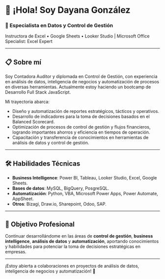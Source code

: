 # 👋 ¡Hola! Soy Dayana González

### 🌟 **Especialista en Datos y Control de Gestión**  
Instructora de Excel • Google Sheets • Looker Studio | Microsoft Office Specialist: Excel Expert  

---

## 📋 **Sobre mí**  
Soy Contadora Auditor y diplomada en Control de Gestión, con experiencia en análisis de datos, inteligencia de negocios y automatización de procesos en diversas herramientas.
Actualmente estoy haciendo un bootcamp de Desarrollo Full Stack JavaScript.

Mi trayectoria abarca:  
- Diseño y automatización de reportes estratégicos, tácticos y operativos.  
- Desarrollo de indicadores para la toma de decisiones basados en el Balanced Scorecard.  
- Optimización de procesos de control de gestión y flujos financieros, logrando importantes ahorros y eficiencia en tiempos de operación.  
- Capacitación y transferencia de conocimientos en herramientas de análisis de datos y control de gestión.  

---

## 🛠️ **Habilidades Técnicas**  
- **Business Intelligence**: Power BI, Tableau, Looker Studio, Excel, Google Sheets.
- **Bases de datos**: MySQL, BigQuery, PosgreSQL.  
- **Automatización**: Python, VBA, Microsoft Power Apps, Power Automate, AppSheet.
- **Otros**: Bizagi, Draw.io, Sharepoint, Odoo, SAP.

---

## 🎯 **Objetivo Profesional**  
Continuar desarrollándome en las áreas de **control de gestión**, **business intelligence**, **análisis de datos** y **automatización**, aportando conocimientos y habilidades para potenciar la toma de decisiones estratégicas en empresas.  

---

¡Estoy abierta a colaboraciones en proyectos de análisis de datos, inteligencia de negocios y automatización! 🚀  

<!--
**dayanajgp/dayanajgp** is a ✨ _special_ ✨ repository because its `README.md` (this file) appears on your GitHub profile.
## 📫 **Conecta conmigo**  
- ✉️ **Correo**: [dayana.jgp@gmail.com](mailto:josseirysgp@gmail.com)  
- 💼 **LinkedIn**: [Dayana González](https://www.linkedin.com/in/dayanagonzalez-contador-control-de-gestion-business-intelligence-analisis-de-datos/)  
-->

